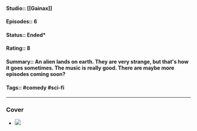 #### Studio:: [[Gainax]]
####  Episodes:: 6
#### Status:: Ended*
#### Rating:: 8
#### Summary:: An alien lands on earth. They are very strange, but that's how it goes sometimes. The music is really good. There are maybe more episodes coming soon?
#### Tags:: #comedy #sci-fi 

---
### Cover
-  ![](https://upload.wikimedia.org/wikipedia/en/f/fe/FLCL_image.jpg)